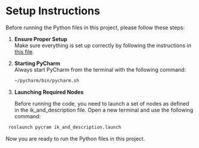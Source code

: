 # Setup Instructions

Before running the Python files in this project, please follow these steps:

1. **Ensure Proper Setup**  
   Make sure everything is set up correctly by following the instructions in [this file](https://github.com/zakaria-ouaddi/PyCram_Tiago/blob/main/README.md).

2. **Starting PyCharm**  
   Always start PyCharm from the terminal with the following command:
   ```bash
   ~/pycharm/bin/pycharm.sh
   ```
3. **Launching Required Nodes**

   Before running the code, you need to launch a set of nodes as defined in the ik_and_description file. Open a new terminal and use the following command:
  ```bash
   roslaunch pycram ik_and_description.launch
  ```

Now you are ready to run the Python files in this project.
